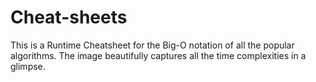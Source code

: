 # Cheat-sheets
This is a Runtime Cheatsheet for the Big-O notation of all the popular algorithms. 
The image beautifully captures all the time complexities in a glimpse. 


